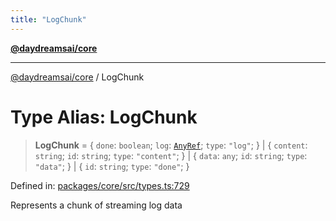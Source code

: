 ```yaml
---
title: "LogChunk"
---
```


[**@daydreamsai/core**](./api-reference.md)

***

[@daydreamsai/core](./api-reference.md) / LogChunk

# Type Alias: LogChunk

> **LogChunk** = \{ `done`: `boolean`; `log`: [`AnyRef`](./AnyRef.md); `type`: `"log"`; \} \| \{ `content`: `string`; `id`: `string`; `type`: `"content"`; \} \| \{ `data`: `any`; `id`: `string`; `type`: `"data"`; \} \| \{ `id`: `string`; `type`: `"done"`; \}

Defined in: [packages/core/src/types.ts:729](https://github.com/dojoengine/daydreams/blob/cade502c379b7b9e103832026447c86310638fce/packages/core/src/types.ts#L729)

Represents a chunk of streaming log data
